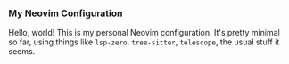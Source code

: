 ### My Neovim Configuration

Hello, world! This is my personal Neovim configuration. It's pretty minimal so
far, using things like `lsp-zero`, `tree-sitter`, `telescope`, the usual stuff
it seems.
